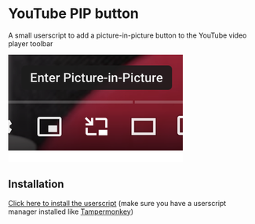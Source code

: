 # YouTube PIP button

A small userscript to add a picture-in-picture button to the YouTube video player toolbar

![example](https://github.com/idkjonas/youtube-pip-button/raw/main/example.png)

## Installation

[Click here to install the userscript](https://github.com/idkjonas/youtube-pip-button/raw/main/ytpipbtn.user.js) 
(make sure you have a userscript manager installed like [Tampermonkey](https://www.tampermonkey.net/))



